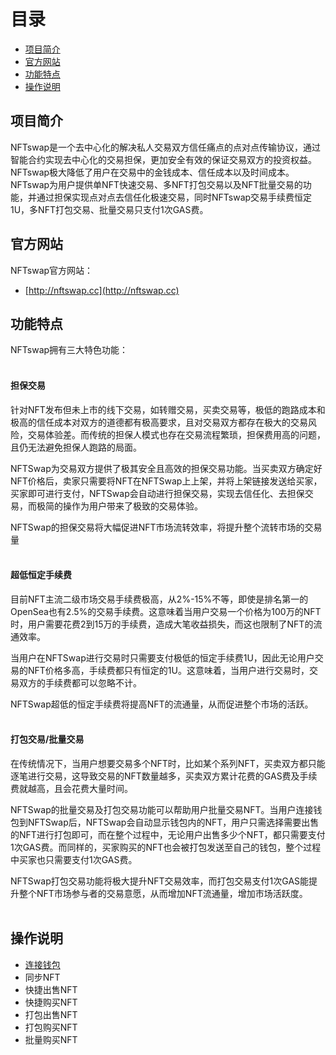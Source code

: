 # 目录
* [项目简介](#项目简介)
* [官方网站](#官方网站)
* [功能特点](#功能特点)
* [操作说明](#操作说明)

## 项目简介
  NFTswap是一个去中心化的解决私人交易双方信任痛点的点对点传输协议，通过智能合约实现去中心化的交易担保，更加安全有效的保证交易双方的投资权益。
  NFTswap极大降低了用户在交易中的金钱成本、信任成本以及时间成本。NFTswap为用户提供单NFT快速交易、多NFT打包交易以及NFT批量交易的功能，并通过担保实现点对点去信任化极速交易，同时NFTswap交易手续费恒定1U，多NFT打包交易、批量交易只支付1次GAS费。


## 官方网站
  NFTswap官方网站：
  * [http://nftswap.cc](http://nftswap.cc) 
## 功能特点
NFTswap拥有三大特色功能：<br />
<br />

#### 担保交易
针对NFT发布但未上市的线下交易，如转赠交易，买卖交易等，极低的跑路成本和极高的信任成本对双方的道德都有极高要求，且对交易双方都存在极大的交易风险，交易体验差。而传统的担保人模式也存在交易流程繁琐，担保费用高的问题，且仍无法避免担保人跑路的局面。

NFTSwap为交易双方提供了极其安全且高效的担保交易功能。当买卖双方确定好NFT价格后，卖家只需要将NFT在NFTSwap上上架，并将上架链接发送给买家，买家即可进行支付，NFTSwap会自动进行担保交易，实现去信任化、去担保交易，而极简的操作为用户带来了极致的交易体验。

NFTSwap的担保交易将大幅促进NFT市场流转效率，将提升整个流转市场的交易量<br />
<br />

#### 超低恒定手续费
目前NFT主流二级市场交易手续费极高，从2%-15%不等，即使是排名第一的OpenSea也有2.5%的交易手续费。这意味着当用户交易一个价格为100万的NFT时，用户需要花费2到15万的手续费，造成大笔收益损失，而这也限制了NFT的流通效率。

当用户在NFTSwap进行交易时只需要支付极低的恒定手续费1U，因此无论用户交易的NFT价格多高，手续费都只有恒定的1U。这意味着，当用户进行交易时，交易双方的手续费都可以忽略不计。

NFTSwap超低的恒定手续费将提高NFT的流通量，从而促进整个市场的活跃。<br />
<br />

#### 打包交易/批量交易
在传统情况下，当用户想要交易多个NFT时，比如某个系列NFT，买卖双方都只能逐笔进行交易，这导致交易的NFT数量越多，买卖双方累计花费的GAS费及手续费就越高，且会花费大量时间。

NFTSwap的批量交易及打包交易功能可以帮助用户批量交易NFT。当用户连接钱包到NFTSwap后，NFTSwap会自动显示钱包内的NFT，用户只需选择需要出售的NFT进行打包即可，而在整个过程中，无论用户出售多少个NFT，都只需要支付1次GAS费。而同样的，买家购买的NFT也会被打包发送至自己的钱包，整个过程中买家也只需要支付1次GAS费。

NFTSwap打包交易功能将极大提升NFT交易效率，而打包交易支付1次GAS能提升整个NFT市场参与者的交易意愿，从而增加NFT流通量，增加市场活跃度。<br />
<br />



## 操作说明
* [连接钱包](https://github.com/NFTswapWhitePaper/NFTswapWhitePaper/blob/main/%E8%BF%9E%E6%8E%A5%E9%92%B1%E5%8C%85.md)
* 同步NFT
* 快捷出售NFT
* 快捷购买NFT
* 打包出售NFT
* 打包购买NFT
* 批量购买NFT







